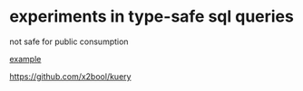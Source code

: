 # experiments in type-safe sql queries

not safe for public consumption

[example](https://github.com/fredshonorio/query/blob/master/src/main/java/query/mysql/Person.java)

https://github.com/x2bool/kuery
